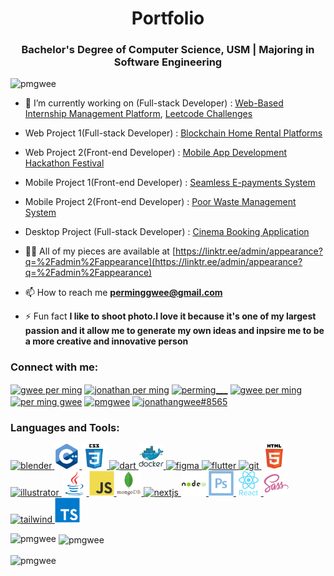 <h1 align="center">Portfolio</h1>
<h3 align="center">Bachelor's Degree of Computer Science, USM | Majoring in Software Engineering</h3>

<p align="left"> <img src="https://komarev.com/ghpvc/?username=pmgwee&label=Profile%20views&color=0e75b6&style=flat" alt="pmgwee" /> </p>

- 🔭 I’m currently working on (Full-stack Developer) : 
[Web-Based Internship Management Platform](https://github.com/limchinfeng/cat304-group38),
[Leetcode Challenges](https://github.com/pmgwee/LeetCode-Challenge)

- Web Project 1(Full-stack Developer) : [Blockchain Home Rental Platforms](https://github.com/limchinfeng/algohub-fronted)

- Web Project 2(Front-end Developer) : [Mobile App Development Hackathon Festival](https://github.com/PicadillyPica)

- Mobile Project 1(Front-end Developer) : [Seamless E-payments System](https://github.com/pmgwee/Vhack_V007)

- Mobile Project 2(Front-end Developer) : [Poor Waste Management System](https://github.com/pmgwee/payhack_12)

- Desktop Project (Full-stack Developer) : [Cinema Booking Application](https://github.com/pmgwee/CAT201_Project)

- 👨‍💻 All of my pieces are available at [https://linktr.ee/admin/appearance?q=%2Fadmin%2Fappearance](https://linktr.ee/admin/appearance?q=%2Fadmin%2Fappearance)

- 📫 How to reach me **perminggwee@gmail.com**

- ⚡ Fun fact **I like to shoot photo.I love it because it's one of my largest passion and it allow me to generate my own ideas and inpsire me to be a more creative and innovative person**

<h3 align="left">Connect with me:</h3>
<p align="left">
<a href="https://linkedin.com/in/gwee per ming" target="blank"><img align="center" src="https://raw.githubusercontent.com/rahuldkjain/github-profile-readme-generator/master/src/images/icons/Social/linked-in-alt.svg" alt="gwee per ming" height="30" width="40" /></a>
<a href="https://fb.com/jonathan per ming" target="blank"><img align="center" src="https://raw.githubusercontent.com/rahuldkjain/github-profile-readme-generator/master/src/images/icons/Social/facebook.svg" alt="jonathan per ming" height="30" width="40" /></a>
<a href="https://instagram.com/perming___" target="blank"><img align="center" src="https://raw.githubusercontent.com/rahuldkjain/github-profile-readme-generator/master/src/images/icons/Social/instagram.svg" alt="perming___" height="30" width="40" /></a>
<a href="https://www.behance.net/gwee per ming" target="blank"><img align="center" src="https://raw.githubusercontent.com/rahuldkjain/github-profile-readme-generator/master/src/images/icons/Social/behance.svg" alt="gwee per ming" height="30" width="40" /></a>
<a href="https://www.youtube.com/c/per ming gwee" target="blank"><img align="center" src="https://raw.githubusercontent.com/rahuldkjain/github-profile-readme-generator/master/src/images/icons/Social/youtube.svg" alt="per ming gwee" height="30" width="40" /></a>
<a href="https://www.leetcode.com/pmgwee" target="blank"><img align="center" src="https://raw.githubusercontent.com/rahuldkjain/github-profile-readme-generator/master/src/images/icons/Social/leet-code.svg" alt="pmgwee" height="30" width="40" /></a>
<a href="https://discord.gg/jonathangwee#8565" target="blank"><img align="center" src="https://raw.githubusercontent.com/rahuldkjain/github-profile-readme-generator/master/src/images/icons/Social/discord.svg" alt="jonathangwee#8565" height="30" width="40" /></a>
</p>

<h3 align="left">Languages and Tools:</h3>
<p align="left"> <a href="https://www.blender.org/" target="_blank" rel="noreferrer"> <img src="https://download.blender.org/branding/community/blender_community_badge_white.svg" alt="blender" width="40" height="40"/> </a> <a href="https://www.w3schools.com/cpp/" target="_blank" rel="noreferrer"> <img src="https://raw.githubusercontent.com/devicons/devicon/master/icons/cplusplus/cplusplus-original.svg" alt="cplusplus" width="40" height="40"/> </a> <a href="https://www.w3schools.com/css/" target="_blank" rel="noreferrer"> <img src="https://raw.githubusercontent.com/devicons/devicon/master/icons/css3/css3-original-wordmark.svg" alt="css3" width="40" height="40"/> </a> <a href="https://dart.dev" target="_blank" rel="noreferrer"> <img src="https://www.vectorlogo.zone/logos/dartlang/dartlang-icon.svg" alt="dart" width="40" height="40"/> </a> <a href="https://www.docker.com/" target="_blank" rel="noreferrer"> <img src="https://raw.githubusercontent.com/devicons/devicon/master/icons/docker/docker-original-wordmark.svg" alt="docker" width="40" height="40"/> </a> <a href="https://www.figma.com/" target="_blank" rel="noreferrer"> <img src="https://www.vectorlogo.zone/logos/figma/figma-icon.svg" alt="figma" width="40" height="40"/> </a> <a href="https://flutter.dev" target="_blank" rel="noreferrer"> <img src="https://www.vectorlogo.zone/logos/flutterio/flutterio-icon.svg" alt="flutter" width="40" height="40"/> </a> <a href="https://git-scm.com/" target="_blank" rel="noreferrer"> <img src="https://www.vectorlogo.zone/logos/git-scm/git-scm-icon.svg" alt="git" width="40" height="40"/> </a> <a href="https://www.w3.org/html/" target="_blank" rel="noreferrer"> <img src="https://raw.githubusercontent.com/devicons/devicon/master/icons/html5/html5-original-wordmark.svg" alt="html5" width="40" height="40"/> </a> <a href="https://www.adobe.com/in/products/illustrator.html" target="_blank" rel="noreferrer"> <img src="https://www.vectorlogo.zone/logos/adobe_illustrator/adobe_illustrator-icon.svg" alt="illustrator" width="40" height="40"/> </a> <a href="https://www.java.com" target="_blank" rel="noreferrer"> <img src="https://raw.githubusercontent.com/devicons/devicon/master/icons/java/java-original.svg" alt="java" width="40" height="40"/> </a> <a href="https://developer.mozilla.org/en-US/docs/Web/JavaScript" target="_blank" rel="noreferrer"> <img src="https://raw.githubusercontent.com/devicons/devicon/master/icons/javascript/javascript-original.svg" alt="javascript" width="40" height="40"/> </a> <a href="https://www.mongodb.com/" target="_blank" rel="noreferrer"> <img src="https://raw.githubusercontent.com/devicons/devicon/master/icons/mongodb/mongodb-original-wordmark.svg" alt="mongodb" width="40" height="40"/> </a> <a href="https://nextjs.org/" target="_blank" rel="noreferrer"> <img src="https://cdn.worldvectorlogo.com/logos/nextjs-2.svg" alt="nextjs" width="40" height="40"/> </a> <a href="https://nodejs.org" target="_blank" rel="noreferrer"> <img src="https://raw.githubusercontent.com/devicons/devicon/master/icons/nodejs/nodejs-original-wordmark.svg" alt="nodejs" width="40" height="40"/> </a> <a href="https://www.photoshop.com/en" target="_blank" rel="noreferrer"> <img src="https://raw.githubusercontent.com/devicons/devicon/master/icons/photoshop/photoshop-line.svg" alt="photoshop" width="40" height="40"/> </a> <a href="https://reactjs.org/" target="_blank" rel="noreferrer"> <img src="https://raw.githubusercontent.com/devicons/devicon/master/icons/react/react-original-wordmark.svg" alt="react" width="40" height="40"/> </a> <a href="https://sass-lang.com" target="_blank" rel="noreferrer"> <img src="https://raw.githubusercontent.com/devicons/devicon/master/icons/sass/sass-original.svg" alt="sass" width="40" height="40"/> </a> <a href="https://tailwindcss.com/" target="_blank" rel="noreferrer"> <img src="https://www.vectorlogo.zone/logos/tailwindcss/tailwindcss-icon.svg" alt="tailwind" width="40" height="40"/> </a> <a href="https://www.typescriptlang.org/" target="_blank" rel="noreferrer"> <img src="https://raw.githubusercontent.com/devicons/devicon/master/icons/typescript/typescript-original.svg" alt="typescript" width="40" height="40"/> </a> </p>

<p><img align="left" src="https://github-readme-stats.vercel.app/api/top-langs?username=pmgwee&show_icons=true&locale=en&layout=compact" alt="pmgwee" /></p>

<p>&nbsp;<img align="center" src="https://github-readme-stats.vercel.app/api?username=pmgwee&show_icons=true&locale=en" alt="pmgwee" /></p>

<p><img align="center" src="https://github-readme-streak-stats.herokuapp.com/?user=pmgwee&" alt="pmgwee" /></p>
